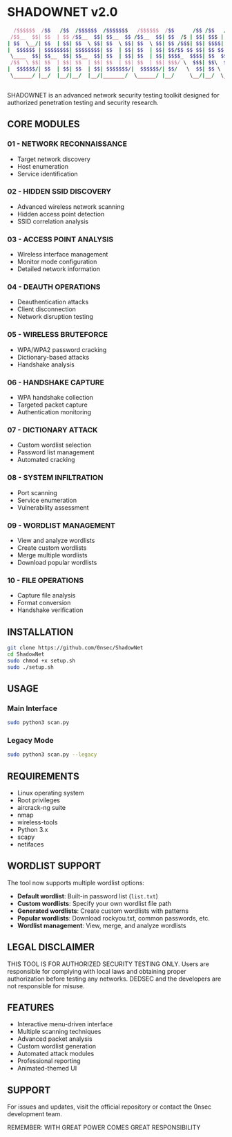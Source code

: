 # SHADOWNET v2.0
```ruby
  /$$$$$$  /$$   /$$  /$$$$$$  /$$$$$$$   /$$$$$$  /$$      /$$ /$$   /$$ /$$$$$$$$ /$$$$$$$$
 /$$__  $$| $$  | $$ /$$__  $$| $$__  $$ /$$__  $$| $$  /$ | $$| $$$ | $$| $$_____/|__  $$__/
| $$  \__/| $$  | $$| $$  \ $$| $$  \ $$| $$  \ $$| $$ /$$$| $$| $$$$| $$| $$         | $$   
|  $$$$$$ | $$$$$$$$| $$$$$$$$| $$  | $$| $$  | $$| $$/$$ $$ $$| $$ $$ $$| $$$$$      | $$   
 \____  $$| $$__  $$| $$__  $$| $$  | $$| $$  | $$| $$$$_  $$$$| $$  $$$$| $$__/      | $$   
 /$$  \ $$| $$  | $$| $$  | $$| $$  | $$| $$  | $$| $$$/ \  $$$| $$\  $$$| $$         | $$   
|  $$$$$$/| $$  | $$| $$  | $$| $$$$$$$/|  $$$$$$/| $$/   \  $$| $$ \  $$| $$$$$$$$   | $$   
 \______/ |__/  |__/|__/  |__/|_______/  \______/ |__/     \__/|__/  \__/|________/   |__/   
                                          
```

SHADOWNET is an advanced network security testing toolkit designed for authorized penetration testing and security research.

## CORE MODULES

### 01 - NETWORK RECONNAISSANCE
- Target network discovery
- Host enumeration
- Service identification

### 02 - HIDDEN SSID DISCOVERY
- Advanced wireless network scanning
- Hidden access point detection
- SSID correlation analysis

### 03 - ACCESS POINT ANALYSIS
- Wireless interface management
- Monitor mode configuration
- Detailed network information

### 04 - DEAUTH OPERATIONS
- Deauthentication attacks
- Client disconnection
- Network disruption testing

### 05 - WIRELESS BRUTEFORCE
- WPA/WPA2 password cracking
- Dictionary-based attacks
- Handshake analysis

### 06 - HANDSHAKE CAPTURE
- WPA handshake collection
- Targeted packet capture
- Authentication monitoring

### 07 - DICTIONARY ATTACK
- Custom wordlist selection
- Password list management
- Automated cracking

### 08 - SYSTEM INFILTRATION
- Port scanning
- Service enumeration
- Vulnerability assessment

### 09 - WORDLIST MANAGEMENT
- View and analyze wordlists
- Create custom wordlists
- Merge multiple wordlists
- Download popular wordlists

### 10 - FILE OPERATIONS
- Capture file analysis
- Format conversion
- Handshake verification

## INSTALLATION

```bash
git clone https://github.com/0nsec/ShadowNet
cd ShadowNet
sudo chmod +x setup.sh
sudo ./setup.sh
```

## USAGE

### Main Interface
```bash
sudo python3 scan.py
```

### Legacy Mode
```bash
sudo python3 scan.py --legacy
```

## REQUIREMENTS

- Linux operating system
- Root privileges
- aircrack-ng suite
- nmap
- wireless-tools
- Python 3.x
- scapy
- netifaces

## WORDLIST SUPPORT

The tool now supports multiple wordlist options:

- **Default wordlist**: Built-in password list (`list.txt`)
- **Custom wordlists**: Specify your own wordlist file path
- **Generated wordlists**: Create custom wordlists with patterns
- **Popular wordlists**: Download rockyou.txt, common passwords, etc.
- **Wordlist management**: View, merge, and analyze wordlists

## LEGAL DISCLAIMER

THIS TOOL IS FOR AUTHORIZED SECURITY TESTING ONLY. Users are responsible for complying with local laws and obtaining proper authorization before testing any networks. DEDSEC and the developers are not responsible for misuse.

## FEATURES

- Interactive menu-driven interface
- Multiple scanning techniques
- Advanced packet analysis
- Custom wordlist generation
- Automated attack modules
- Professional reporting
- Animated-themed UI

## SUPPORT

For issues and updates, visit the official repository or contact the 0nsec development team.

REMEMBER: WITH GREAT POWER COMES GREAT RESPONSIBILITY

